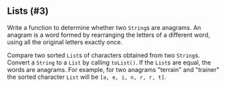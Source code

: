 ## Lists (#3)

Write a function to determine whether two `String`s are anagrams. An anagram
is a word formed by rearranging the letters of a different word, using all the
original letters exactly once.

<div class="hint">

Compare two sorted `List`s of characters obtained from two `String`s.
Convert a `String` to a `List` by calling `toList()`. If the `List`s are equal,
the words are anagrams. For example, for two anagrams "terrain" and "trainer"
the sorted character `List` will be `[a, e, i, n, r, r, t]`.

</div>
